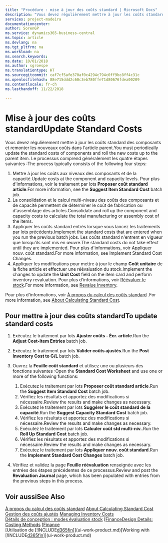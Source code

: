 ```yaml
---
title: "Procédure : mise à jour des coûts standard | Microsoft Docs"
description: "Vous devez régulièrement mettre à jour les coûts standard des composants et remonter les nouveaux coûts dans l'article parent."
services: project-madeira
documentationcenter: 
author: SorenGP
ms.service: dynamics365-business-central
ms.topic: article
ms.devlang: na
ms.tgt_pltfrm: na
ms.workload: na
ms.search.keywords: 
ms.date: 10/01/2018
ms.author: sgroespe
ms.translationtype: HT
ms.sourcegitcommit: caf7cf5afe370af0c4294c794c0ff9bc8ff4c31c
ms.openlocfilehash: 88e715ddd2c60c3eb780ffe71d80676fdea00209
ms.contentlocale: fr-ch
ms.lasthandoff: 11/22/2018

---
```

# <a name="update-standard-costs"></a><span data-ttu-id="94d20-103">Mise à jour des coûts standard</span><span class="sxs-lookup"><span data-stu-id="94d20-103">Update Standard Costs</span></span>
<span data-ttu-id="94d20-104">Vous devez régulièrement mettre à jour les coûts standard des composants et remonter les nouveaux coûts dans l'article parent.</span><span class="sxs-lookup"><span data-stu-id="94d20-104">You must periodically update the standard costs of components and roll the new costs up to the parent item.</span></span> <span data-ttu-id="94d20-105">Le processus comprend généralement les quatre étapes suivantes :</span><span class="sxs-lookup"><span data-stu-id="94d20-105">The process typically consists of the following four steps:</span></span>  

1.  <span data-ttu-id="94d20-106">Mettre à jour les coûts aux niveaux des composants et de la capacité.</span><span class="sxs-lookup"><span data-stu-id="94d20-106">Update costs at the component and capacity levels.</span></span> <span data-ttu-id="94d20-107">Pour plus d'informations, voir le traitement par lots **Proposer coût standard article**.</span><span class="sxs-lookup"><span data-stu-id="94d20-107">For more information, see the **Suggest Item Standard Cost** batch job.</span></span>  
2.  <span data-ttu-id="94d20-108">La consolidation et le calcul multi-niveau des coûts des composants et de capacité permettent de déterminer le coût de fabrication ou d'assemblage des articles.</span><span class="sxs-lookup"><span data-stu-id="94d20-108">Consolidate and roll up the component and capacity costs to calculate the total manufacturing or assembly cost of the items.</span></span>  
3.  <span data-ttu-id="94d20-109">Appliquer les coûts standard entrés lorsque vous lancez les traitements par lots précédents.</span><span class="sxs-lookup"><span data-stu-id="94d20-109">Implement the standard costs that are entered when you run the previous batch jobs.</span></span> <span data-ttu-id="94d20-110">Les coûts standard n'entrent en vigueur que lorsqu'ils sont mis en œuvre.</span><span class="sxs-lookup"><span data-stu-id="94d20-110">The standard costs do not take effect until they are implemented.</span></span> <span data-ttu-id="94d20-111">Pour plus d'informations, voir Appliquer nouv. coût standard.</span><span class="sxs-lookup"><span data-stu-id="94d20-111">For more information, see Implement Standard Cost Changes.</span></span>  
4.  <span data-ttu-id="94d20-112">Appliquer les modifications pour mettre à jour le champ **Coût unitaire** de la fiche article et effectuer une réévaluation du stock.</span><span class="sxs-lookup"><span data-stu-id="94d20-112">Implement the changes to update the **Unit Cost** field on the item card and perform inventory revaluation.</span></span> <span data-ttu-id="94d20-113">Pour plus d'informations, voir [Réévaluer le stock](inventory-how-revalue-inventory.md).</span><span class="sxs-lookup"><span data-stu-id="94d20-113">For more information, see [Revalue Inventory](inventory-how-revalue-inventory.md).</span></span>  

<span data-ttu-id="94d20-114">Pour plus d'informations, voir [À propos du calcul des coûts standard](finance-about-calculating-standard-cost.md) .</span><span class="sxs-lookup"><span data-stu-id="94d20-114">For more information, see [About Calculating Standard Cost](finance-about-calculating-standard-cost.md).</span></span>  
## <a name="to-update-standard-costs"></a><span data-ttu-id="94d20-115">Pour mettre à jour des coûts standard</span><span class="sxs-lookup"><span data-stu-id="94d20-115">To update standard costs</span></span>  
1.  <span data-ttu-id="94d20-116">Exécutez le traitement par lots **Ajuster coûts - Écr. article**.</span><span class="sxs-lookup"><span data-stu-id="94d20-116">Run the **Adjust Cost-Item Entries** batch job.</span></span>  
2.  <span data-ttu-id="94d20-117">Exécutez le traitement par lots **Valider coûts ajustés**.</span><span class="sxs-lookup"><span data-stu-id="94d20-117">Run the **Post Inventory Cost to G/L** batch job.</span></span>  
3.  <span data-ttu-id="94d20-118">Ouvrez la **Feuille coût standard** et utilisez une ou plusieurs des fonctions suivantes :</span><span class="sxs-lookup"><span data-stu-id="94d20-118">Open the **Standard Cost Worksheet** and use one or more of the following functions:</span></span>  

    1.  <span data-ttu-id="94d20-119">Exécutez le traitement par lots **Proposer coût standard article**.</span><span class="sxs-lookup"><span data-stu-id="94d20-119">Run the **Suggest Item Standard Cost** batch job.</span></span>  
    2.  <span data-ttu-id="94d20-120">Vérifiez les résultats et apportez des modifications si nécessaire.</span><span class="sxs-lookup"><span data-stu-id="94d20-120">Review the results and make changes as necessary.</span></span>  
    3.  <span data-ttu-id="94d20-121">Exécutez le traitement par lots **Suggérer le coût standard de la capacité**.</span><span class="sxs-lookup"><span data-stu-id="94d20-121">Run the **Suggest Capacity Standard Cost** batch job.</span></span>  
    4.  <span data-ttu-id="94d20-122">Vérifiez les résultats et apportez des modifications si nécessaire.</span><span class="sxs-lookup"><span data-stu-id="94d20-122">Review the results and make changes as necessary.</span></span>
    5. <span data-ttu-id="94d20-123">Exécutez le traitement par lots **Calculer coût std multi-niv.**.</span><span class="sxs-lookup"><span data-stu-id="94d20-123">Run the **Roll Up Standard Cost** batch job.</span></span>
    6.  <span data-ttu-id="94d20-124">Vérifiez les résultats et apportez des modifications si nécessaire.</span><span class="sxs-lookup"><span data-stu-id="94d20-124">Review the results and make changes as necessary.</span></span>
    7.  <span data-ttu-id="94d20-125">Exécutez le traitement par lots **Appliquer nouv. coût standard**.</span><span class="sxs-lookup"><span data-stu-id="94d20-125">Run the **Implement Standard Cost Changes** batch job.</span></span>  
4.  <span data-ttu-id="94d20-126">Vérifiez et validez la page **Feuille réévaluation** renseignée avec les entrées des étapes précédentes de ce processus.</span><span class="sxs-lookup"><span data-stu-id="94d20-126">Review and post the **Revaluation Journal** page, which has been populated with entries from the previous steps in this process.</span></span>  

## <a name="see-also"></a><span data-ttu-id="94d20-127">Voir aussi</span><span class="sxs-lookup"><span data-stu-id="94d20-127">See Also</span></span>  
 <span data-ttu-id="94d20-128">[À propos du calcul des coûts standard](finance-about-calculating-standard-cost.md) </span><span class="sxs-lookup"><span data-stu-id="94d20-128">[About Calculating Standard Cost](finance-about-calculating-standard-cost.md) </span></span>  
 <span data-ttu-id="94d20-129">[Gestion des coûts ajustés](finance-manage-inventory-costs.md) </span><span class="sxs-lookup"><span data-stu-id="94d20-129">[Managing Inventory Costs](finance-manage-inventory-costs.md) </span></span>  
 <span data-ttu-id="94d20-130">[Détails de conception : modes évaluation stock](design-details-costing-methods.md) [[Finance](finance.md)</span><span class="sxs-lookup"><span data-stu-id="94d20-130">[Design Details: Costing Methods](design-details-costing-methods.md) [[Finance](finance.md)</span></span>  
 <span data-ttu-id="94d20-131">[Utilisation de [!INCLUDE[d365fin](includes/d365fin_md.md)]](ui-work-product.md)</span><span class="sxs-lookup"><span data-stu-id="94d20-131">[Working with [!INCLUDE[d365fin](includes/d365fin_md.md)]](ui-work-product.md)</span></span>  

